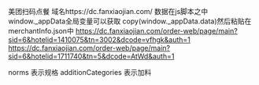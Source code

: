 <!--
 * @Author: your name
 * @Date: 2021-02-25 18:52:20
 * @LastEditTime: 2021-03-05 12:16:07
 * @LastEditors: Please set LastEditors
 * @Description: In User Settings Edit
 * @FilePath: /crawling/美团扫码点餐(dc.fanxiaojian.com)/README.md
-->
美团扫码点餐
域名https://dc.fanxiaojian.com/
数据在js脚本之中  window._appData全局变量可以获取  copy(window._appData.data)然后粘贴在merchantInfo.json中
https://dc.fanxiaojian.com/order-web/page/main?sid=6&hotelid=1410075&tn=3002&dcode=vfhgk&auth=1
https://dc.fanxiaojian.com/order-web/page/main?sid=6&hotelid=1711740&tn=5&dcode=AtWd&auth=1



norms  表示规格
additionCategories  表示加料